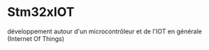 # Stm32xIOT
développement autour d'un microcontrôleur et de l'IOT en générale (Internet Of Things) 
